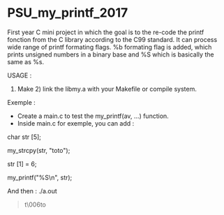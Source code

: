 # PSU_my_printf_2017
First year C mini project in which the goal is to the re-code the printf fonction from the C library according to the C99 standard. It can process wide range of printf formating flags. %b formating flag is added, which prints unsigned numbers in a binary base and %S which is basically the same as %s.

USAGE :

1) Make 2) link the libmy.a with your Makefile or compile system.

Exemple :

- Create a main.c to test the my_printf(av, ...) function.
- Inside main.c for exemple, you can add : 

char str [5];

my_strcpy(str, "toto");

str [1] = 6;

my_printf("%S\n", str);

And then : ./a.out

> t\006to
